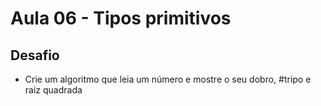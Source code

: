 # Aula 06 - Tipos primitivos

## Desafio
- Crie um algoritmo que leia um número e mostre o seu dobro,
#tripo e raiz quadrada